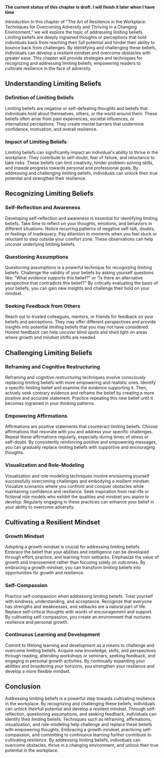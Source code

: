 **The current status of this chapter is draft. I will finish it later when I have time**

*Introduction* In this chapter of "The Art of Resilience in the Workplace: Techniques for Overcoming Adversity and Thriving in a Changing Environment," we will explore the topic of addressing limiting beliefs. Limiting beliefs are deeply ingrained thoughts or perceptions that hold individuals back from reaching their full potential and hinder their ability to bounce back from challenges. By identifying and challenging these beliefs, individuals can develop a resilient mindset and overcome obstacles with greater ease. This chapter will provide strategies and techniques for recognizing and addressing limiting beliefs, empowering readers to cultivate resilience in the face of adversity.

Understanding Limiting Beliefs
------------------------------

### Definition of Limiting Beliefs

Limiting beliefs are negative or self-defeating thoughts and beliefs that individuals hold about themselves, others, or the world around them. These beliefs often arise from past experiences, societal influences, or internalized perceptions. They create mental barriers that undermine confidence, motivation, and overall resilience.

### Impact of Limiting Beliefs

Limiting beliefs can significantly impact an individual's ability to thrive in the workplace. They contribute to self-doubt, fear of failure, and reluctance to take risks. These beliefs can limit creativity, hinder problem-solving skills, and impede progress towards personal and professional goals. By addressing and challenging limiting beliefs, individuals can unlock their true potential and strengthen their resilience.

Recognizing Limiting Beliefs
----------------------------

### Self-Reflection and Awareness

Developing self-reflection and awareness is essential for identifying limiting beliefs. Take time to reflect on your thoughts, emotions, and behaviors in different situations. Notice recurring patterns of negative self-talk, doubts, or feelings of inadequacy. Pay attention to moments when you feel stuck or reluctant to step outside your comfort zone. These observations can help uncover underlying limiting beliefs.

### Questioning Assumptions

Questioning assumptions is a powerful technique for recognizing limiting beliefs. Challenge the validity of your beliefs by asking yourself questions like: "What evidence supports this belief?" or "Is there an alternative perspective that contradicts this belief?" By critically evaluating the basis of your beliefs, you can gain new insights and challenge their hold on your mindset.

### Seeking Feedback from Others

Reach out to trusted colleagues, mentors, or friends for feedback on your beliefs and perceptions. They may offer different perspectives and provide insights into potential limiting beliefs that you may not have considered. Honest feedback can help uncover blind spots and shed light on areas where growth and mindset shifts are needed.

Challenging Limiting Beliefs
----------------------------

### Reframing and Cognitive Restructuring

Reframing and cognitive restructuring techniques involve consciously replacing limiting beliefs with more empowering and realistic ones. Identify a specific limiting belief and examine the evidence supporting it. Then, actively seek contrary evidence and reframe the belief by creating a more positive and accurate statement. Practice repeating this new belief until it becomes ingrained in your thinking patterns.

### Empowering Affirmations

Affirmations are positive statements that counteract limiting beliefs. Choose affirmations that resonate with you and address your specific challenges. Repeat these affirmations regularly, especially during times of stress or self-doubt. By consistently reinforcing positive and empowering messages, you can gradually replace limiting beliefs with supportive and encouraging thoughts.

### Visualization and Role-Modeling

Visualization and role-modeling techniques involve envisioning yourself successfully overcoming challenges and embodying a resilient mindset. Visualize scenarios where you confront and conquer obstacles while maintaining confidence and resilience. Seek inspiration from real-life or fictional role models who exhibit the qualities and mindset you aspire to develop. Regularly engaging in these practices can enhance your belief in your ability to overcome adversity.

Cultivating a Resilient Mindset
-------------------------------

### Growth Mindset

Adopting a growth mindset is crucial for addressing limiting beliefs. Embrace the belief that your abilities and intelligence can be developed through effort, practice, and learning from setbacks. Emphasize the value of growth and improvement rather than focusing solely on outcomes. By embracing a growth mindset, you can transform limiting beliefs into opportunities for growth and resilience.

### Self-Compassion

Practice self-compassion when addressing limiting beliefs. Treat yourself with kindness, understanding, and acceptance. Recognize that everyone has strengths and weaknesses, and setbacks are a natural part of life. Replace self-critical thoughts with words of encouragement and support. By cultivating self-compassion, you create an environment that nurtures resilience and personal growth.

### Continuous Learning and Development

Commit to lifelong learning and development as a means to challenge and overcome limiting beliefs. Acquire new knowledge, skills, and perspectives through reading, attending workshops or seminars, seeking feedback, and engaging in personal growth activities. By continually expanding your abilities and broadening your horizons, you strengthen your resilience and develop a more flexible mindset.

Conclusion
----------

Addressing limiting beliefs is a powerful step towards cultivating resilience in the workplace. By recognizing and challenging these beliefs, individuals can unlock theirfull potential and develop a resilient mindset. Through self-reflection, questioning assumptions, and seeking feedback, individuals can identify their limiting beliefs. Techniques such as reframing, affirmations, visualization, and role-modeling help challenge and replace these beliefs with empowering thoughts. Embracing a growth mindset, practicing self-compassion, and committing to continuous learning further contribute to cultivating resilience. By addressing limiting beliefs, individuals can overcome obstacles, thrive in a changing environment, and unlock their true potential in the workplace.
